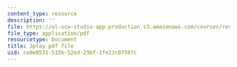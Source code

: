 ```yaml
---
content_type: resource
description: ''
file: https://ol-ocw-studio-app-production.s3.amazonaws.com/courses/res-6-012-introduction-to-probability-spring-2018/ce8e8531515b52ed29bf1fe23c07597c_7_livg-uaVs.pdf
file_type: application/pdf
resourcetype: Document
title: 3play pdf file
uid: ce8e8531-515b-52ed-29bf-1fe23c07597c
---
```

